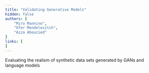 ```yaml
---
title: "Validating Generative Models"
hidden: false
authors: [
    "Miro Mannino", 
    "Ofer Mendelevitch", 
    "Azza Abouzied"
]
links: [
]
---
```

Evaluating the realism of synthetic data sets generated by GANs and language models
